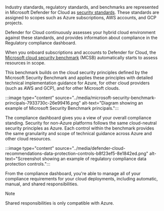 Industry standards, regulatory standards, and benchmarks are represented in Microsoft Defender for Cloud as [security standards](/azure/defender-for-cloud/security-policy-concept). These standards are assigned to scopes such as Azure subscriptions, AWS accounts, and GCP projects.

Defender for Cloud continuously assesses your hybrid cloud environment against these standards, and provides information about compliance in the Regulatory compliance dashboard.

When you onboard subscriptions and accounts to Defender for Cloud, the [Microsoft cloud security benchmark](/security/benchmark/azure/introduction) (MCSB) automatically starts to assess resources in scope.

This benchmark builds on the cloud security principles defined by the Microsoft Security Benchmark and applies these principles with detailed technical implementation guidance for Azure, for other cloud providers (such as AWS and GCP), and for other Microsoft clouds.

:::image type="content" source="../media/microsoft-security-benchmark-principals-7933730c-26e99416.png" alt-text="Diagram showing an example of Microsoft Security Benchmark principals.":::


The compliance dashboard gives you a view of your overall compliance standing. Security for non-Azure platforms follows the same cloud-neutral security principles as Azure. Each control within the benchmark provides the same granularity and scope of technical guidance across Azure and other cloud resources.

:::image type="content" source="../media/defender-cloud-recommendations-data-protection-controls-b8f23ef5-8e1842ed.png" alt-text="Screenshot showing an example of regulatory compliance data protection controls.":::


From the compliance dashboard, you're able to manage all of your compliance requirements for your cloud deployments, including automatic, manual, and shared responsibilities.

> [!NOTE]
> Shared responsibilities is only compatible with Azure.

